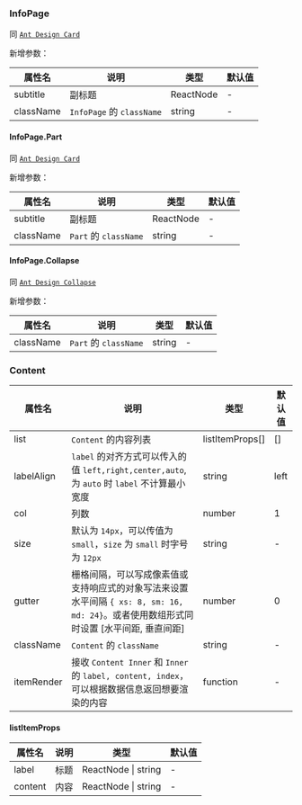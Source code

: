 ### InfoPage

同 [`Ant Design Card`](https://ant.design/components/Card#api)

新增参数：

| 属性名       | 说明                       | 类型        | 默认值 |
|-----------|--------------------------|-----------|-----|
| subtitle  | 副标题                      | ReactNode | -   |
| className | `InfoPage` 的 `className` | string    | -   |

#### InfoPage.Part

同 [`Ant Design Card`](https://ant.design/components/Card#api)

新增参数：

| 属性名       | 说明                   | 类型        | 默认值 |
|-----------|----------------------|-----------|-----|
| subtitle  | 副标题                  | ReactNode | -   |
| className | `Part` 的 `className` | string    | -   |

#### InfoPage.Collapse

同 [`Ant Design Collapse`](https://ant.design/components/Collapse#collapse)

新增参数：

| 属性名       | 说明                   | 类型     | 默认值 |
|-----------|----------------------|--------|-----|
| className | `Part` 的 `className` | string | -   |

### Content

| 属性名        | 说明                                                                                  | 类型              | 默认值  |
|------------|-------------------------------------------------------------------------------------|-----------------|------|
| list       | `Content` 的内容列表                                                                     | listItemProps[] | []   |
| labelAlign | `label` 的对齐方式可以传入的值 `left,right,center,auto`,为 `auto` 时 `label` 不计算最小宽度             | string          | left |
| col        | 列数                                                                                  | number          | 1    |
| size       | 默认为 `14px`，可以传值为 `small`，`size` 为 `small` 时字号为 `12px`                               | string          | -    |
| gutter     | 栅格间隔，可以写成像素值或支持响应式的对象写法来设置水平间隔 `{ xs: 8, sm: 16, md: 24}`。或者使用数组形式同时设置 [水平间距, 垂直间距] | number          | 0    |
| className  | `Content` 的 `className`                                                             | string          | -    |
| itemRender | 接收 `Content Inner` 和 `Inner` 的 `label, content, index`，可以根据数据信息返回想要渲染的内容            | function        | -    |

#### listItemProps

| 属性名     | 说明 | 类型                  | 默认值 |
|---------|----|---------------------|-----|
| label   | 标题 | ReactNode \| string | -   |
| content | 内容 | ReactNode \| string | -   |
